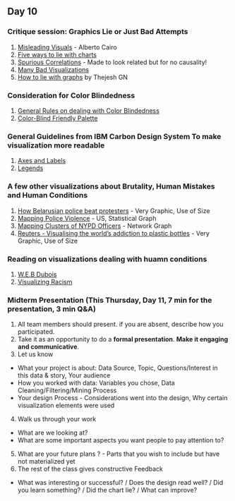 ## Day 10

### Critique session: Graphics Lie or Just Bad Attempts
1. [Misleading Visuals](https://faculty.ucmerced.edu/jvevea/classes/Spark/readings/Cairo2015_Chapter_GraphicsLiesMisleadingVisuals.pdf) - Alberto Cairo
2. [Five ways to lie with charts](https://www.nationalgeographic.com/science/article/150619-data-points-five-ways-to-lie-with-charts)
3. [Spurious Correlations](http://www.tylervigen.com/spurious-correlations) - Made to look related but for no causality!
4. [Many Bad Visualizations](https://badvisualisations.tumblr.com/)
5. [How to lie with graphs](https://thejeshgn.com/2017/11/17/how-to-lie-with-graphs/) by Thejesh GN 

### Consideration for Color Blindedness
1. [General Rules on dealing with Color Blindedness](https://www.tableau.com/about/blog/examining-data-viz-rules-dont-use-red-green-together)
2. [Color-Blind Friendly Palette](https://thenode.biologists.com/data-visualization-with-flying-colors/research/)

### General Guidelines from IBM Carbon Design System To make visualization more readable
1. [Axes and Labels](https://www.carbondesignsystem.com/data-visualization/axes-and-labels/)
2. [Legends](https://www.carbondesignsystem.com/data-visualization/legends/)

### A few other visualizations about Brutality, Human Mistakes and Human Conditions
1. [How Belarusian police beat protesters](https://mediazona.by/article/2020/11/03/minsk-beaten-en) - Very Graphic, Use of Size
2. [Mapping Police Violence](https://mappingpoliceviolence.org/) - US, Statistical Graph
3. [Mapping Clusters of NYPD Officers](https://gothamist.com/news/mapping-clusters-nypd-officers-repeatedly-accused-misconduct) - Network Graph
4. [Reuters - Visualising the world’s addiction to plastic bottles](https://graphics.reuters.com/ENVIRONMENT-PLASTIC/0100B275155/index.html) - Very Graphic, Use of Size

### Reading on visualizations dealing with huamn conditions
1. [W.E.B Dubois](https://www.smithsonianmag.com/history/first-time-together-and-color-book-displays-web-du-bois-visionary-infographics-180970826/)
2. [Visualizing Racism](https://globalknowledgeinitiative.medium.com/visualizing-racism-four-ways-to-powerfully-visualize-systemic-racism-in-the-united-states-42b3f2d73b09)

### Midterm Presentation (This Thursday, Day 11, 7 min for the presentation, 3 min Q&A) 
1. All team members should present. if you are absent, describe how you participated. 
2. Take it as an opportunity to do a **formal presentation**. **Make it engaging and communicative**.
3. Let us know 
- What your project is about: Data Source, Topic, Questions/Interest in this data & story, Your audience 
- How you worked with data: Variables you chose, Data Cleaning/Filtering/Mining Process
- Your design Process - Considerations went into the design, Why certain visualization elements were used
4. Walk us through your work 
- What are we looking at? 
- What are some important aspects you want people to pay attention to?
5. What are your future plans ? - Parts that you wish to include but have not materialized yet
6. The rest of the class gives constructive Feedback 
- What was interesting or successful?  / Does the design read well? / Did you learn something? / Did the chart lie? / What can improve?
